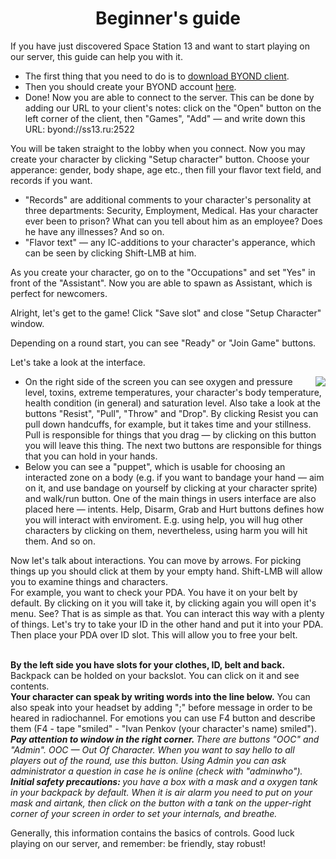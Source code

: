 <h1 align="center">Beginner's guide</h1>
<p>If you have just discovered Space Station 13 and want to start playing on our server, this guide can help you with it.</p>
<p><ul>
<li>The first thing that you need to do is to <a href="http://www.byond.com/download/">download BYOND client</a>.</li>
<li>Then you should create your BYOND account <a href="https://secure.byond.com/Join">here</a>.</li>
<li>Done! Now you are able to connect to the server. This can be done by adding our URL to your client's notes: click on the "Open" button on the left corner of the client, then "Games", "Add" — and write down this URL: byond://ss13.ru:2522 </li>
</ul>
</p>
<p>
You will be taken straight to the lobby when you connect. Now you may create your character by clicking "Setup character" button. Choose your apperance: gender, body shape, age etc., then fill your flavor text field, and records if you want.
<ul>
<li>"Records" are additional comments to your character's personality at three departments: Security, Employment, Medical. Has your character ever been to prison? What can you tell about him as an employee? Does he have any illnesses? And so on. </li>
<li>"Flavor text" — any IC-additions to your character's apperance, which can be seen by clicking Shift-LMB at him.</li>
</ul>
</p>
<p>
As you create your character, go on to the "Occupations" and set "Yes" in front of the "Assistant". Now you are able to spawn as Assistant, which is perfect for newcomers.
</p>
<p>
Alright, let's get to the game! Click "Save slot" and close "Setup Character" window.
</p>
<p>Depending on a round start, you can see "Ready" or "Join Game" buttons.</p>

<p>
Let's take a look at the interface. 
</p>
<p>
  <a href="https://imgur.com/NfoXrYo"><img align="right" src="https://i.imgur.com/NfoXrYo.png"></a>
</p>

<p>
  <ul>
    <li>
    On the right side of the screen you can see oxygen and pressure level, toxins, extreme temperatures, your character's body temperature, health condition (in general) and saturation level. Also take a look at the buttons "Resist", "Pull", "Throw" and  "Drop". By clicking Resist you can pull down handcuffs, for example, but it takes time and your stillness. Pull is responsible for things that you drag — by clicking on this button you will leave this thing. The next two buttons are responsible for things that you can hold in your hands.</li>
    <li> Below you can see a "puppet", which is usable for choosing an interacted zone on a body (e.g. if you want to bandage your hand — aim on it, and use bandage on yourself by clicking at your character sprite) and walk/run button. One of the main things in users interface are also placed here — intents. Help, Disarm, Grab and Hurt buttons defines how you will interact with enviroment. E.g. using help, you will hug other characters by clicking on them, nevertheless, using harm you will hit them. And so on.</li>
</ul>
</p>
<p>
  Now let's talk about interactions. You can move by arrows. For picking things up you should click at them by your empty hand. Shift-LMB will allow you to examine things and characters.
<br> For example, you want to check your PDA. You have it on your belt by default. By clicking on it you will take it, by clicking again you will open it's menu. See? That is as simple as that. You can interact this way with a plenty of things. Let's try to take your ID in the other hand and put it into your PDA. Then place your PDA over ID slot. This will allow you to free your belt. 
</p>
<p>
  <br> <strong>By the left side you have slots for your clothes, ID, belt and back.</strong> Backpack can be holded on your backslot. You can click on it and see contents.</em>
<br> <strong>Your character can speak by writing words into the line below.</strong> You can also speak into your headset by adding ";" before message in order to be heared in radiochannel. For emotions you can use F4 button and describe them (F4 - tape "smiled" - "Ivan Penkov (your character's name) smiled").  
  <br> <em> <strong> Pay attention to window in the right corner. </strong> There are buttons "ООС" and "Admin". OOC — Out Of Character. When you want to say hello to all players out of the round, use this button. Using Admin you can ask administrator a question in case he is online (check with "adminwho"). </em>
  <br> <em> <strong> Initial safety precautions: </strong> you have a box with a mask and a oxygen tank in your backpack by default. When it is air alarm you need to put on your mask and airtank, then click on the button with a tank on the upper-right corner of your screen in order to set your internals, and breathe. </em>
</p>
<p>
  Generally, this information contains the basics of controls. Good luck playing on our server, and remember: be friendly, stay robust!
</p>
